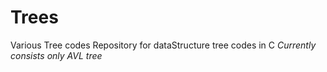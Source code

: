 # Trees
Various Tree codes
Repository for dataStructure tree codes in C
*Currently consists only AVL tree*
